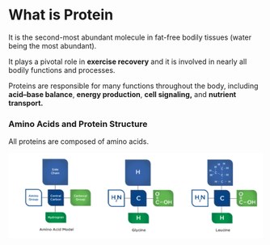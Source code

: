 # What is Protein

It is the second-most abundant molecule in fat-free bodily tissues \(water being the most abundant\).

It plays a pivotal role in **exercise recovery** and it is involved in nearly all bodily functions and processes.

Proteins are responsible for many functions throughout the body, including **acid–base balance**, **energy production**, **cell signaling,** and **nutrient transport.**



### Amino Acids and Protein Structure

All proteins are composed of amino acids.

![](../.gitbook/assets/screen-shot-2021-01-19-at-4.39.44-pm.png)


